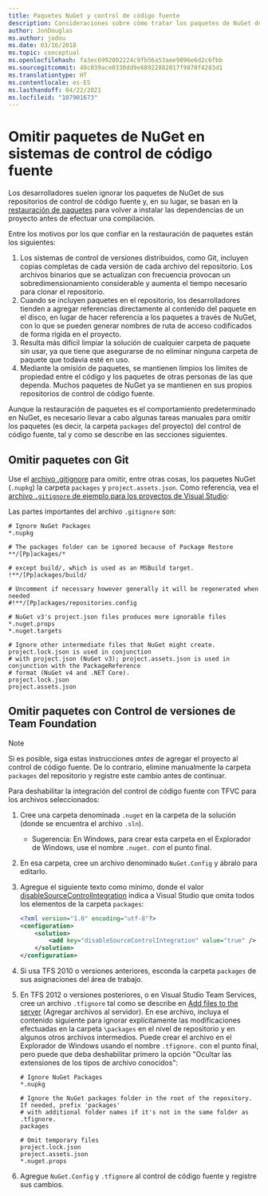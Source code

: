 ```yaml
---
title: Paquetes NuGet y control de código fuente
description: Consideraciones sobre cómo tratar los paquetes de NuGet dentro de los sistemas de control de código fuente y de control de versiones, y cómo omitir paquetes con TFVC y Git.
author: JonDouglas
ms.author: jodou
ms.date: 03/16/2018
ms.topic: conceptual
ms.openlocfilehash: fa3ec6992002224c9fb56a53aee9096e6d2c6fbb
ms.sourcegitcommit: 40c039ace0330dd9e68922882017f9878f4283d1
ms.translationtype: HT
ms.contentlocale: es-ES
ms.lasthandoff: 04/22/2021
ms.locfileid: "107901673"
---
```

# <a name="omitting-nuget-packages-in-source-control-systems"></a>Omitir paquetes de NuGet en sistemas de control de código fuente

Los desarrolladores suelen ignorar los paquetes de NuGet de sus repositorios de control de código fuente y, en su lugar, se basan en la [restauración de paquetes](package-restore.md) para volver a instalar las dependencias de un proyecto antes de efectuar una compilación.

Entre los motivos por los que confiar en la restauración de paquetes están los siguientes:

1. Los sistemas de control de versiones distribuidos, como Git, incluyen copias completas de cada versión de cada archivo del repositorio. Los archivos binarios que se actualizan con frecuencia provocan un sobredimensionamiento considerable y aumenta el tiempo necesario para clonar el repositorio.
1. Cuando se incluyen paquetes en el repositorio, los desarrolladores tienden a agregar referencias directamente al contenido del paquete en el disco, en lugar de hacer referencia a los paquetes a través de NuGet, con lo que se pueden generar nombres de ruta de acceso codificados de forma rígida en el proyecto.
1. Resulta más difícil limpiar la solución de cualquier carpeta de paquete sin usar, ya que tiene que asegurarse de no eliminar ninguna carpeta de paquete que todavía esté en uso.
1. Mediante la omisión de paquetes, se mantienen limpios los límites de propiedad entre el código y los paquetes de otras personas de las que dependa. Muchos paquetes de NuGet ya se mantienen en sus propios repositorios de control de código fuente.

Aunque la restauración de paquetes es el comportamiento predeterminado en NuGet, es necesario llevar a cabo algunas tareas manuales para omitir los paquetes (es decir, la carpeta `packages` del proyecto) del control de código fuente, tal y como se describe en las secciones siguientes.

## <a name="omitting-packages-with-git"></a>Omitir paquetes con Git

Use el [archivo .gitignore](https://git-scm.com/docs/gitignore) para omitir, entre otras cosas, los paquetes NuGet (`.nupkg`) la carpeta `packages` y `project.assets.json`. Como referencia, vea el [archivo `.gitignore` de ejemplo para los proyectos de Visual Studio](https://github.com/github/gitignore/blob/master/VisualStudio.gitignore):

Las partes importantes del archivo `.gitignore` son:

```gitignore
# Ignore NuGet Packages
*.nupkg

# The packages folder can be ignored because of Package Restore
**/[Pp]ackages/*

# except build/, which is used as an MSBuild target.
!**/[Pp]ackages/build/

# Uncomment if necessary however generally it will be regenerated when needed
#!**/[Pp]ackages/repositories.config

# NuGet v3's project.json files produces more ignorable files
*.nuget.props
*.nuget.targets

# Ignore other intermediate files that NuGet might create. project.lock.json is used in conjunction
# with project.json (NuGet v3); project.assets.json is used in conjunction with the PackageReference
# format (NuGet v4 and .NET Core).
project.lock.json
project.assets.json
```

## <a name="omitting-packages-with-team-foundation-version-control"></a>Omitir paquetes con Control de versiones de Team Foundation

> [!Note]
> Si es posible, siga estas instrucciones *antes* de agregar el proyecto al control de código fuente. De lo contrario, elimine manualmente la carpeta `packages` del repositorio y registre este cambio antes de continuar.

Para deshabilitar la integración del control de código fuente con TFVC para los archivos seleccionados:

1. Cree una carpeta denominada `.nuget` en la carpeta de la solución (donde se encuentra el archivo `.sln`).
    - Sugerencia: En Windows, para crear esta carpeta en el Explorador de Windows, use el nombre `.nuget.` *con* el punto final.

1. En esa carpeta, cree un archivo denominado `NuGet.Config` y ábralo para editarlo.

1. Agregue el siguiente texto como mínimo, donde el valor [disableSourceControlIntegration](../reference/nuget-config-file.md#solution-section) indica a Visual Studio que omita todos los elementos de la carpeta `packages`:

   ```xml
   <?xml version="1.0" encoding="utf-8"?>
   <configuration>
       <solution>
           <add key="disableSourceControlIntegration" value="true" />
       </solution>
   </configuration>
   ```

1. Si usa TFS 2010 o versiones anteriores, esconda la carpeta `packages` de sus asignaciones del área de trabajo.

1. En TFS 2012 o versiones posteriores, o en Visual Studio Team Services, cree un archivo `.tfignore` tal como se describe en [Add files to the server](/vsts/tfvc/add-files-server?view=vsts#tfignore&preserve-view=true) (Agregar archivos al servidor). En ese archivo, incluya el contenido siguiente para ignorar explícitamente las modificaciones efectuadas en la carpeta `\packages` en el nivel de repositorio y en algunos otros archivos intermedios. Puede crear el archivo en el Explorador de Windows usando el nombre `.tfignore.` con el punto final, pero puede que deba deshabilitar primero la opción "Ocultar las extensiones de los tipos de archivo conocidos":

   ```cli
   # Ignore NuGet Packages
   *.nupkg

   # Ignore the NuGet packages folder in the root of the repository. If needed, prefix 'packages'
   # with additional folder names if it's not in the same folder as .tfignore.   
   packages

   # Omit temporary files
   project.lock.json
   project.assets.json
   *.nuget.props
   ```

1. Agregue `NuGet.Config` y `.tfignore` al control de código fuente y registre sus cambios.
